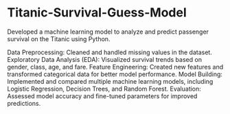 # Titanic-Survival-Guess-Model
Developed a machine learning model to analyze and predict passenger survival on the Titanic using Python.

Data Preprocessing: Cleaned and handled missing values in the dataset.
Exploratory Data Analysis (EDA): Visualized survival trends based on gender, class, age, and fare.
Feature Engineering: Created new features and transformed categorical data for better model performance.
Model Building: Implemented and compared multiple machine learning models, including Logistic Regression, Decision Trees, and Random Forest.
Evaluation: Assessed model accuracy and fine-tuned parameters for improved predictions.
